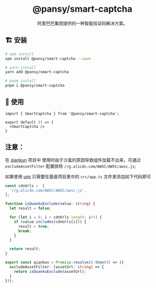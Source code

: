 <h1 align="center">
  @pansy/smart-captcha
</h1>

<div align="center">
阿里巴巴集团提供的一种智能验证码解决方案。
</div>

## 🏗 安装

```bash
# npm install
npm install @pansy/smart-captcha --save

# yarn install
yarn add @pansy/smart-captcha

# pnpm install
pnpm i @pansy/smart-captcha
```

## 🔨 使用

```tsx
import { SmartCaptcha } from '@pansy/smart-captcha';

export default () => {
  <SmartCaptcha />
}
```

## 注意：

在 [qiankun](https://qiankun.umijs.org/) 项目中 使用时由于沙盒的原因导致组件加载不出来，可通过 `excludeAssetFilter` 配置排除 `//g.alicdn.com/AWSC/AWSC/awsc.js`;

如果使用 [umi](https://umijs.org/zh-CN/plugins/plugin-qiankun) 只需要在基座项目里中的 `src/app.ts` 文件里添加如下代码即可

```ts
const cdnUrls =  [
  '//g.alicdn.com/AWSC/AWSC/awsc.js',
];

function isQuankuExclude(value: string) {
  let result = false;

  for (let i = 0; i < cdnUrls.length; i++) {
    if (value.includes(cdnUrls[i])) {
      result = true;
      break;
    }
  }

  return result;
}

export const qiankun = Promise.resolve().then(() => ({
  excludeAssetFilter: (assetUrl: string) => {
    return isQuankuExclude(assetUrl);
  }
}));
```
